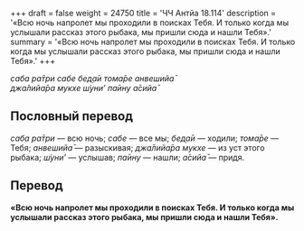 +++
draft = false
weight = 24750
title = 'ЧЧ Антйа 18.114'
description = '«Всю ночь напролет мы проходили в поисках Тебя. И только когда мы услышали рассказ этого рыбака, мы пришли сюда и нашли Тебя».'
summary = '«Всю ночь напролет мы проходили в поисках Тебя. И только когда мы услышали рассказ этого рыбака, мы пришли сюда и нашли Тебя».'
+++

_саба ра̄три сабе бед̣а̄и тома̄ре анвешийа̄  
джа̄лийа̄ра мукхе ш́уни’ па̄ину а̄сийа̄_

## Пословный перевод

_саба_ _ра̄три_ — всю ночь; _сабе_ — все мы; _бед̣а̄и_ — ходили; _тома̄ре_ — Тебя; _анвешийа̄_ — разыскивая; _джа̄лийа̄ра_ _мукхе_ — из уст этого рыбака; _ш́уни’_ — услышав; _па̄ину_ — нашли; _а̄сийа̄_ — придя.

## Перевод

**«Всю ночь напролет мы проходили в поисках Тебя. И только когда мы услышали рассказ этого рыбака, мы пришли сюда и нашли Тебя».**
